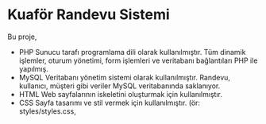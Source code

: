 # Kuaför Randevu Sistemi

Bu proje, 
-	 PHP
  Sunucu tarafı programlama dili olarak kullanılmıştır. Tüm dinamik işlemler, oturum yönetimi, form işlemleri ve veritabanı bağlantıları PHP ile yapılmış.
-	 MySQL
Veritabanı yönetim sistemi olarak kullanılmıştır. Randevu, kullanıcı, müşteri gibi veriler MySQL veritabanında saklanıyor.
-	 HTML
Web sayfalarının iskeletini oluşturmak için kullanılmıştır.
-	 CSS
Sayfa tasarımı ve stil vermek için kullanılmıştır. (ör: styles/styles.css, <style> blokları)
-	 JavaScript
Sayfa üzerinde dinamik işlemler ve etkileşimler için kullanılmıştır. (ör: sidebar açma/kapama işlemleri)
-  Bootstrap
  (veya Bootstrap ikonları)
Arayüzde ikonlar ve bazı stil bileşenleri için kullanılmış olabilir (ör: bi bi-clock-history gibi class’lar). kullanılarak geliştirilmiş bir kuaför randevu sistemi örneğidir. Sistem, kullanıcıların giriş yapıp/kaydolup randevu almasına, randevuları görüntülemesine ve yönetmesine olanak sağlar.

## Özellikler

## Kullanıcılar için
-	Randevu geçmişi görüntüleme:
Kullanıcılar, geçmişteki randevularını ve durumlarını görebilir.
-	Randevu hatırlatma bildirimi:
Randevu zamanı yaklaşınca e-posta veya SMS ile otomatik hatırlatma gönderilebilir.
-	Profil düzenleme:
Kullanıcılar ad, telefon, şifre gibi bilgilerini güncelleyebilir.
-	Şifre sıfırlama:
Şifresini unutan kullanıcılar için e-posta ile şifre sıfırlama özelliği.
-	Randevu tekrar etme:
Kullanıcılar daha önceki bir randevuyu tek tıkla tekrar oluşturabilir.
## Personel/Yönetici için
-	Randevu onay/reddetme:
Personel, gelen randevu taleplerini onaylayabilir veya reddedebilir.
-	Çalışma saatleri ve tatil günleri yönetimi:
Personel, sistemden çalışma saatlerini ve tatil günlerini ayarlayabilir.
-	Müşteri listesi ve geçmişi:
Personel, tüm müşterilerin geçmiş randevularını görebilir.
-	Raporlama:
Günlük/haftalık/aylık randevu sayısı, iptal edilen randevular gibi istatistikler.
## Genel
-	Çoklu dil desteği:
Kullanıcı arayüzü farklı dillerde kullanılabilir.
-	Mobil uyumlu arayüz:
Responsive tasarım ile mobil cihazlarda da rahat kullanım.
-	Yorum ve değerlendirme:
Kullanıcılar aldıkları hizmeti puanlayıp yorum bırakabilir.
-	Bildirim paneli:
Kullanıcı ve personel için sistem içi bildirimler (ör: yeni randevu talebi, iptal edilen randevu).

## Gereksinimler

- XAMPP [önerilen] veya herhangi bir web geliştirme bileşenlerini bir araya getiren benzer bir platform.

## Kurulum

1. Bu depoyu XAMPP dosyalarının içindeki ***htdocs*** dizinine giderek klonlayın: <br> `git clone git@github.com:bilalyarmaci/kuafor-randevu-sistemi.git`
2. XAMPP platformundan *Apache Web Server* ve *MySQL Database*'i çalıştırın.
3. *sqlDatabase.sql* dosyasındaki MySQL sorgusunu kopyalayın.
4. Tarayıcınızda `localhost/phpmyadmin` adresine gidin.
5. Üst menüdeki `📃SQL` kısmına kopyaladığınız MySQL sorgusunu yapıştırın ve kodu çalıştırın.

## Kullanım

1. Çalışır halde değilse XAMPP platformundan *Apache Web Server* ve *MySQL Database*'i çalıştırın.
2. Tarayıcınızda `localhost/randevu-sistemi/` adresine gidin.
3. Kayıtlı bir kullanıcı olarak giriş yapın veya yeni bir hesap oluşturun.
4. Randevu oluşturmak için uygun bir tarih ve saat seçin ve randevu alın.
5. Kuaför salonu personeli (admin), giriş yaptıktan sonra randevu taleplerini görüntüleyebilir ve güncelleme/iptal etme seçeneklerini kullanabilir.
6. Kullanıcılar, randevularını görüntüleyebilir ve gerektiğinde güncelleme/iptal işlemlerini gerçekleştirebilir.

## İletişim

Eğer herhangi bir sorunuz, öneriniz veya geri bildiriminiz varsa, lütfen iletişime geçmekten çekinmeyin. İletişim bilgilerini aşağıda bulabilirsiniz:

-   LinkedIn: [http://www.linkedin.com/in/yusuf-burkuk-390b4027a]
-   E-posta: [yusufbrkk12@gmail.com]
